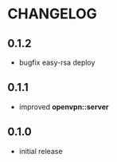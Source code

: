 # CHANGELOG

## 0.1.2

* bugfix easy-rsa deploy

## 0.1.1

* improved **openvpn::server**

## 0.1.0

* initial release
